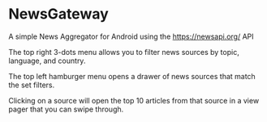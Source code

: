 # NewsGateway
A simple News Aggregator for Android using the https://newsapi.org/ API 

The top right 3-dots menu allows you to filter news sources by topic, language, and country.

The top left hamburger menu opens a drawer of news sources that match the set filters.

Clicking on a source will open the top 10 articles from that source in a view pager that you can swipe through. 
